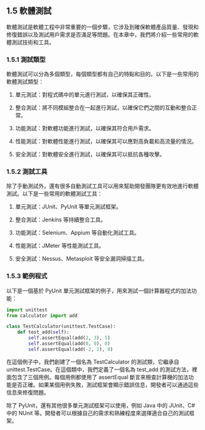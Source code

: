 ## 1.5 軟體測試

軟體測試是軟體工程中非常重要的一個步驟，它涉及到確保軟體產品質量、發現和修復錯誤以及測試用戶需求是否滿足等問題。在本章中，我們將介紹一些常用的軟體測試技術和工具。

### 1.5.1 測試類型

軟體測試可以分為多個類型，每個類型都有自己的特點和目的。以下是一些常用的軟體測試類型：

1. 單元測試：對程式碼中的單元進行測試，以確保其正確性。

2. 整合測試：將不同模組整合在一起進行測試，以確保它們之間的互動和整合正常。

3. 功能測試：對軟體功能進行測試，以確保其符合用戶需求。

4. 性能測試：對軟體性能進行測試，以確保其可以應對高負載和高流量的情況。

5. 安全測試：對軟體安全進行測試，以確保其可以抵抗各種攻擊。

### 1.5.2 測試工具

除了手動測試外，還有很多自動測試工具可以用來幫助開發團隊更有效地進行軟體測試。以下是一些常用的軟體測試工具：

1. 單元測試：JUnit、PyUnit 等單元測試框架。

2. 整合測試：Jenkins 等持續整合工具。

3. 功能測試：Selenium、Appium 等自動化測試工具。

4. 性能測試：JMeter 等性能測試工具。

5. 安全測試：Nessus、Metasploit 等安全漏洞掃描工具。

### 1.5.3 範例程式

以下是一個基於 PyUnit 單元測試框架的例子，用來測試一個計算器程式的加法功能：

```python
import unittest
from calculator import add

class TestCalculator(unittest.TestCase):
    def test_add(self):
        self.assertEqual(add(2, 3), 5)
        self.assertEqual(add(0, 0), 0)
        self.assertEqual(add(-2, 2), 0)
```

在這個例子中，我們創建了一個名為 TestCalculator 的測試類，它繼承自 unittest.TestCase。在這個類中，我們定義了一個名為 test_add 的測試方法，裡面包含了三個用例。每個用例都使用了 assertEqual 斷言來檢查計算機的加法功能是否正確。如果某個用例失敗，測試框架會顯示錯誤信息，開發者可以通過這些信息來修復問題。

除了 PyUnit，還有其他很多單元測試框架可以使用，例如 Java 中的 JUnit、C# 中的 NUnit 等。開發者可以根據自己的需求和熟練程度來選擇適合自己的測試框架。